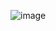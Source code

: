 ![image](https://github.com/K-izme/Naviswork_3DObject_Export/assets/91515708/4b215742-b4dc-4593-a45b-3b43b546b42d)
